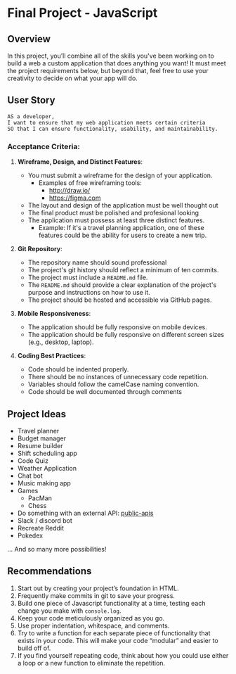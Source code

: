 # Final Project - JavaScript

## Overview

In this project, you’ll combine all of the skills you've been working on to build a web a custom application that does anything you want! It must meet the project requirements below, but beyond that, feel free to use your creativity to decide on what your app will do.

## User Story

```
AS a developer,
I want to ensure that my web application meets certain criteria
SO that I can ensure functionality, usability, and maintainability.
```

### **Acceptance Criteria**:

1. **Wireframe, Design, and Distinct Features**:

   - You must submit a wireframe for the design of your application.
     - Examples of free wireframing tools:
       - http://draw.io/
       - https://figma.com
   - The layout and design of the application must be well thought out
   - The final product must be polished and profesional looking
   - The application must possess at least three distinct features.
     - Example: If it's a travel planning application, one of these features could be the ability for users to create a new trip.

2. **Git Repository**:

   - The repository name should sound professional
   - The project's git history should reflect a minimum of ten commits.
   - The project must include a `README.md` file.
   - The `README.md` should provide a clear explanation of the project's purpose and instructions on how to use it.
   - The project should be hosted and accessible via GitHub pages.

3. **Mobile Responsiveness**:

   - The application should be fully responsive on mobile devices.
   - The application should be fully responsive on different screen sizes (e.g., desktop, laptop).

4. **Coding Best Practices**:
   - Code should be indented properly.
   - There should be no instances of unnecessary code repetition.
   - Variables should follow the camelCase naming convention.
   - Code should be well documented through comments

## Project Ideas

- Travel planner
- Budget manager
- Resume builder
- Shift scheduling app
- Code Quiz
- Weather Application
- Chat bot
- Music making app
- Games
  - PacMan
  - Chess
- Do something with an external API: [public-apis](https://github.com/public-apis/public-apis)
- Slack / discord bot
- Recreate Reddit
- Pokedex

... And so many more possibilities!

## Recommendations

1. Start out by creating your project’s foundation in HTML.
2. Frequently make commits in git to save your progress.
3. Build one piece of Javascript functionality at a time, testing each change you make with `console.log`.
4. Keep your code meticulously organized as you go.
5. Use proper indentation, whitespace, and comments.
6. Try to write a function for each separate piece of functionality that exists in your code. This will make your code “modular” and easier to build off of.
7. If you find yourself repeating code, think about how you could use either a loop or a new function to eliminate the repetition.

